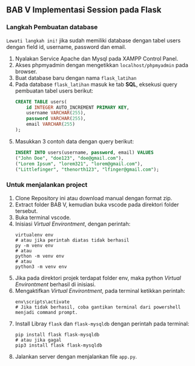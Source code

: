 ## BAB V Implementasi Session pada Flask

### Langkah Pembuatan database
`Lewati langkah ini!` jika sudah memiliki database dengan tabel users dengan field id, username, password dan email.
1. Nyalakan Service Apache dan Mysql pada XAMPP Control Panel.
2. Akses phpmyadmin dengan mengetikkan `localhost/phpmyadmin` pada browser.
3. Buat database baru dengan nama `flask_latihan`
4. Pada database `flask_latihan` masuk ke tab **SQL**, eksekusi query pembuatan tabel users berikut:
    ```sql
    CREATE TABLE users(
        id INTEGER AUTO_INCREMENT PRIMARY KEY,
        username VARCHAR(255),    
        password VARCHAR(255),    
        email VARCHAR(255)    
    );
    ```
5. Masukkan 3 contoh data dengan query berikut:
    ```sql
    INSERT INTO users(username, password, email) VALUES
    ("John Doe", "doe123", "doe@gmail.com"),
    ("Lorem Ipsum", "lorem321", "lorem@gmail.com"),
    ("Littlefinger", "thenorth123", "lfinger@gmail.com");
    ```

### Untuk menjalankan project
1. Clone Repository ini atau download manual dengan format zip.
2. Extract folder BAB V, kemudian buka vscode pada direktori folder tersebut.
3. Buka terminal vscode.
4. Inisiasi *Virtual Environtment*, dengan perintah:
    ```shell
    virtualenv env
    # atau jika perintah diatas tidak berhasil
    py -m venv env 
    # atau
    python -m venv env
    # atau
    python3 -m venv env
    ```
5. Jika pada direktori projek terdapat folder env, maka python *Virtual Environtment* berhasil di inisiasi.
6. Mengaktifkan *Virtual Environtment*, pada terminal ketikkan perintah:
    ```shell
    env\scripts\activate
    # Jika tidak berhasil, coba gantikan terminal dari powershell menjadi command prompt.
    ```
7. Install Libray `flask` dan `flask-mysqldb` dengan perintah pada terminal:
    ```shell
    pip install flask flask-mysqldb
    # atau jika gagal
    pip3 install flask flask-mysqldb
    ```
8. Jalankan server dengan menjalankan file `app.py`.
